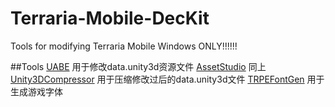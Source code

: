# Terraria-Mobile-DecKit
Tools for modifying Terraria Mobile
Windows ONLY!!!!!!

##Tools
[UABE](https://github.com/SeriousCache/UABE)
   用于修改data.unity3d资源文件
[AssetStudio](https://github.com/Perfare/AssetStudio)
   同上
[Unity3DCompressor](https://github.com/IllusionMods/Unity3DCompressor)
   用于压缩修改过后的data.unity3d文件
[TRPEFontGen](https://github.com/chi-rei-den/TRPEFontGen)
   用于生成游戏字体
 
